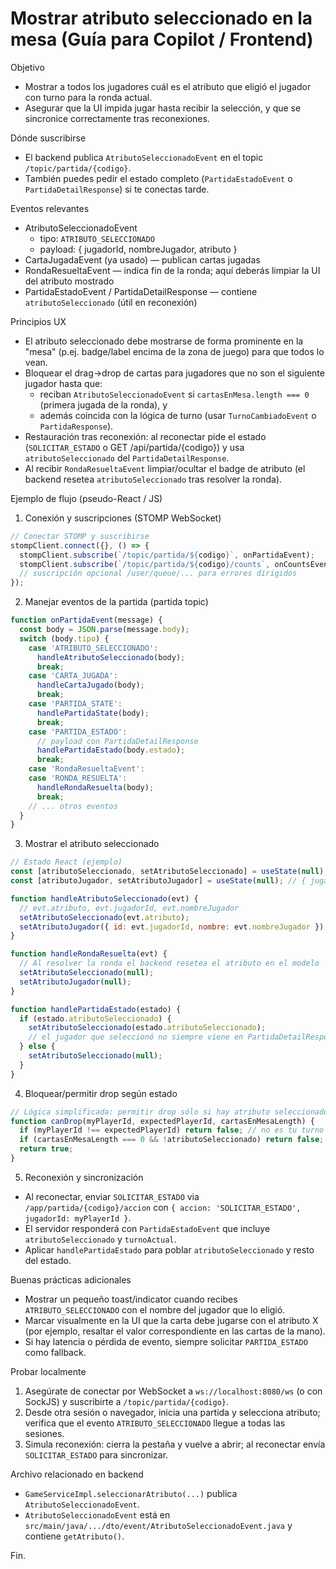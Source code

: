 # Mostrar atributo seleccionado en la mesa (Guía para Copilot / Frontend)

Objetivo
- Mostrar a todos los jugadores cuál es el atributo que eligió el jugador con turno para la ronda actual.
- Asegurar que la UI impida jugar hasta recibir la selección, y que se sincronice correctamente tras reconexiones.

Dónde suscribirse
- El backend publica `AtributoSeleccionadoEvent` en el topic `/topic/partida/{codigo}`.
- También puedes pedir el estado completo (`PartidaEstadoEvent` o `PartidaDetailResponse`) si te conectas tarde.

Eventos relevantes
- AtributoSeleccionadoEvent
  - tipo: `ATRIBUTO_SELECCIONADO`
  - payload: { jugadorId, nombreJugador, atributo }
- CartaJugadaEvent (ya usado) — publican cartas jugadas
- RondaResueltaEvent — indica fin de la ronda; aquí deberás limpiar la UI del atributo mostrado
- PartidaEstadoEvent / PartidaDetailResponse — contiene `atributoSeleccionado` (útil en reconexión)

Principios UX
- El atributo seleccionado debe mostrarse de forma prominente en la "mesa" (p.ej. badge/label encima de la zona de juego) para que todos lo vean.
- Bloquear el drag->drop de cartas para jugadores que no son el siguiente jugador hasta que:
  - reciban `AtributoSeleccionadoEvent` si `cartasEnMesa.length === 0` (primera jugada de la ronda), y
  - además coincida con la lógica de turno (usar `TurnoCambiadoEvent` o `PartidaResponse`).
- Restauración tras reconexión: al reconectar pide el estado (`SOLICITAR_ESTADO` o GET /api/partida/{codigo}) y usa `atributoSeleccionado` del `PartidaDetailResponse`.
- Al recibir `RondaResueltaEvent` limpiar/ocultar el badge de atributo (el backend resetea `atributoSeleccionado` tras resolver la ronda).

Ejemplo de flujo (pseudo-React / JS)

1) Conexión y suscripciones (STOMP WebSocket)
```javascript
// Conectar STOMP y suscribirse
stompClient.connect({}, () => {
  stompClient.subscribe(`/topic/partida/${codigo}`, onPartidaEvent);
  stompClient.subscribe(`/topic/partida/${codigo}/counts`, onCountsEvent);
  // suscripción opcional /user/queue/... para errores dirigidos
});
```

2) Manejar eventos de la partida (partida topic)
```javascript
function onPartidaEvent(message) {
  const body = JSON.parse(message.body);
  switch (body.tipo) {
    case 'ATRIBUTO_SELECCIONADO':
      handleAtributoSeleccionado(body);
      break;
    case 'CARTA_JUGADA':
      handleCartaJugado(body);
      break;
    case 'PARTIDA_STATE':
      handlePartidaState(body);
      break;
    case 'PARTIDA_ESTADO':
      // payload con PartidaDetailResponse
      handlePartidaEstado(body.estado);
      break;
    case 'RondaResueltaEvent':
    case 'RONDA_RESUELTA':
      handleRondaResuelta(body);
      break;
    // ... otros eventos
  }
}
```

3) Mostrar el atributo seleccionado
```javascript
// Estado React (ejemplo)
const [atributoSeleccionado, setAtributoSeleccionado] = useState(null);
const [atributoJugador, setAtributoJugador] = useState(null); // { jugadorId, nombre }

function handleAtributoSeleccionado(evt) {
  // evt.atributo, evt.jugadorId, evt.nombreJugador
  setAtributoSeleccionado(evt.atributo);
  setAtributoJugador({ id: evt.jugadorId, nombre: evt.nombreJugador });
}

function handleRondaResuelta(evt) {
  // Al resolver la ronda el backend resetea el atributo en el modelo
  setAtributoSeleccionado(null);
  setAtributoJugador(null);
}

function handlePartidaEstado(estado) {
  if (estado.atributoSeleccionado) {
    setAtributoSeleccionado(estado.atributoSeleccionado);
    // el jugador que seleccionó no siempre viene en PartidaDetailResponse; si necesitas nombre, pide PartidaResponse o usar eventos previos
  } else {
    setAtributoSeleccionado(null);
  }
}
```

4) Bloquear/permitir drop según estado
```javascript
// Lógica simplificada: permitir drop sólo si hay atributo seleccionado para la primera jugada
function canDrop(myPlayerId, expectedPlayerId, cartasEnMesaLength) {
  if (myPlayerId !== expectedPlayerId) return false; // no es tu turno esperado
  if (cartasEnMesaLength === 0 && !atributoSeleccionado) return false; // necesita atributo para primera jugada
  return true;
}
```

5) Reconexión y sincronización
- Al reconectar, enviar `SOLICITAR_ESTADO` via `/app/partida/{codigo}/accion` con `{ accion: 'SOLICITAR_ESTADO', jugadorId: myPlayerId }`.
- El servidor responderá con `PartidaEstadoEvent` que incluye `atributoSeleccionado` y `turnoActual`.
- Aplicar `handlePartidaEstado` para poblar `atributoSeleccionado` y resto del estado.

Buenas prácticas adicionales
- Mostrar un pequeño toast/indicator cuando recibes `ATRIBUTO_SELECCIONADO` con el nombre del jugador que lo eligió.
- Marcar visualmente en la UI que la carta debe jugarse con el atributo X (por ejemplo, resaltar el valor correspondiente en las cartas de la mano).
- Si hay latencia o pérdida de evento, siempre solicitar `PARTIDA_ESTADO` como fallback.

Probar localmente
1) Asegúrate de conectar por WebSocket a `ws://localhost:8080/ws` (o con SockJS) y suscribirte a `/topic/partida/{codigo}`.
2) Desde otra sesión o navegador, inicia una partida y selecciona atributo; verifica que el evento `ATRIBUTO_SELECCIONADO` llegue a todas las sesiones.
3) Simula reconexión: cierra la pestaña y vuelve a abrir; al reconectar envía `SOLICITAR_ESTADO` para sincronizar.

Archivo relacionado en backend
- `GameServiceImpl.seleccionarAtributo(...)` publica `AtributoSeleccionadoEvent`.
- `AtributoSeleccionadoEvent` está en `src/main/java/.../dto/event/AtributoSeleccionadoEvent.java` y contiene `getAtributo()`.

Fin.
